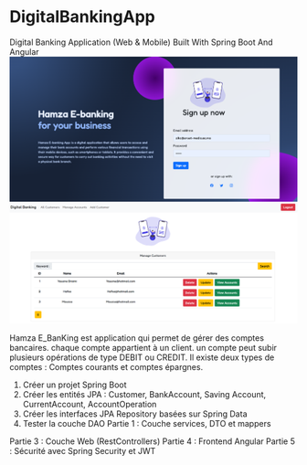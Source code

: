 # DigitalBankingApp
Digital Banking Application (Web &amp; Mobile) Built With Spring Boot And Angular
<img src="home.png">
<img src="main.png">

Hamza E_BanKing est  application qui permet de gérer des comptes bancaires. chaque compte appartient à un client. un compte peut subir plusieurs opérations de type DEBIT ou CREDIT. Il existe deux types de comptes : Comptes courants et comptes épargnes.
1. Créer un projet Spring Boot
2. Créer les entités JPA : Customer, BankAccount, Saving Account, CurrentAccount, AccountOperation
3. Créer les interfaces JPA Repository basées sur Spring Data
4. Tester la couche DAO
Partie 1 : Couche services, DTO et mappers

Partie 3 : Couche Web (RestControllers)
Partie 4 : Frontend Angular
Partie 5 : Sécurité avec Spring Security et JWT